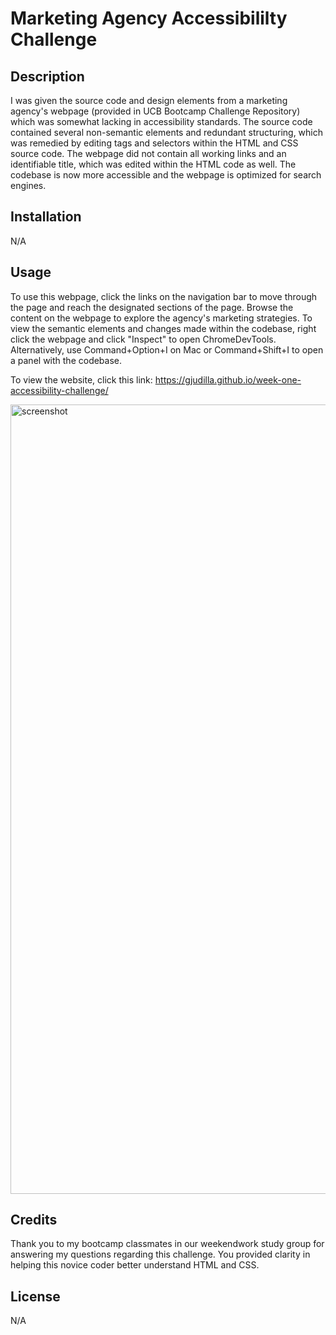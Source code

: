 # Marketing Agency Accessibililty Challenge

## Description

I was given the source code and design elements from a marketing agency's webpage (provided in UCB Bootcamp Challenge Repository) which was somewhat lacking in accessibility standards. The source code contained several non-semantic elements and redundant structuring, which was remedied by editing tags and selectors within the HTML and CSS source code. The webpage did not contain all working links and an identifiable title, which was edited within the HTML code as well. The codebase is now more accessible and the webpage is optimized for search engines.

## Installation

N/A

## Usage

To use this webpage, click the links on the navigation bar to move through the page and reach the designated sections of the page. Browse the content on the webpage to explore the agency's marketing strategies. To view the semantic elements and changes made within the codebase, right click the webpage and click "Inspect" to open ChromeDevTools. Alternatively, use Command+Option+I on Mac or Command+Shift+I to open a panel with the codebase.

To view the website, click this link: https://gjudilla.github.io/week-one-accessibility-challenge/

<img width="1263" alt="screenshot" src="https://github.com/gjudilla/week-one-accessibility-challenge/assets/148306966/69219445-08cf-4f99-be62-8025de1ac5e8">



## Credits

Thank you to my bootcamp classmates in our weekendwork study group for answering my questions regarding this challenge. You provided clarity in helping this novice coder better understand HTML and CSS.

## License

N/A

